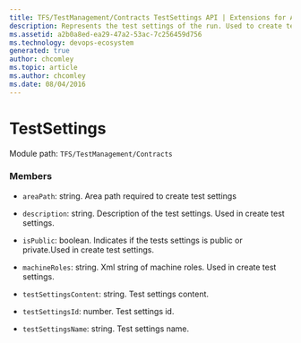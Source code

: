 ```yaml
---
title: TFS/TestManagement/Contracts TestSettings API | Extensions for Azure DevOps Services
description: Represents the test settings of the run. Used to create test settings and fetch test settings
ms.assetid: a2b0a8ed-ea29-47a2-53ac-7c256459d756
ms.technology: devops-ecosystem
generated: true
author: chcomley
ms.topic: article
ms.author: chcomley
ms.date: 08/04/2016
---
```


# TestSettings

Module path: `TFS/TestManagement/Contracts`


### Members

* `areaPath`: string. Area path required to create test settings

* `description`: string. Description of the test settings. Used in create test settings.

* `isPublic`: boolean. Indicates if the tests settings is public or private.Used in create test settings.

* `machineRoles`: string. Xml string of machine roles. Used in create test settings.

* `testSettingsContent`: string. Test settings content.

* `testSettingsId`: number. Test settings id.

* `testSettingsName`: string. Test settings name.

